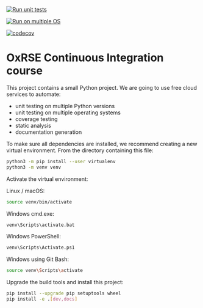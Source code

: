 [![Run unit tests](https://github.com/ian-mcfarlane/ci-course/actions/workflows/unit-tests.yml/badge.svg)](https://github.com/ian-mcfarlane/ci-course/actions/workflows/unit-tests.yml)

[![Run on multiple OS](https://github.com/ian-mcfarlane/ci-course/actions/workflows/os-tests.yml/badge.svg)](https://github.com/ian-mcfarlane/ci-course/actions/workflows/os-tests.yml)

[![codecov](https://codecov.io/gh/ian-mcfarlane/ci-course/branch/main/graph/badge.svg?token=C0V8QU0GMY)](https://codecov.io/gh/ian-mcfarlane/ci-course)
# OxRSE Continuous Integration course

This project contains a small Python project. We are going to use free cloud services to automate:

- unit testing on multiple Python versions
- unit testing on multiple operating systems
- coverage testing
- static analysis
- documentation generation

To make sure all dependencies are installed, we recommend creating a new virtual environment.
From the directory containing this file:

```bash
python3 -m pip install --user virtualenv
python3 -m venv venv
```

Activate the virtual environment:

Linux / macOS:
```bash
source venv/bin/activate
```

Windows cmd.exe:
```bash
venv\Scripts\activate.bat
```

Windows PowerShell:
```bash
venv\Scripts\Activate.ps1
```

Windows using Git Bash:
```bash
source venv\Scripts\activate
```

Upgrade the build tools and install this project:

```bash
pip install --upgrade pip setuptools wheel
pip install -e .[dev,docs]
```
